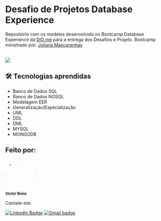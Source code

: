 # Desafio de Projetos Database Experience
Repositório com os modelos desenvolvido no Bootcamp Database Experience da [DIO.me](https://dio.me) para a entrega dos Desafios e Projeto.
Bootcamp ministrado por: [Juliana Mascarenhas](https://github.com/julianazanelatto)

 <br />
<a href="https://www.dio.me/certificate/E34878E4"><img src="https://hermes.digitalinnovation.one/certificates/cover/E34878E4.jpg" /></a>

## 🛠️ Tecnologias aprendidas

- Banco de Dados SQL
- Banco de Dados NOSQL 
- Modelagem EER
- Generalização/Especialização
- UML
- DDL
- DML
- MYSQL
- MONGODB

## Feito por:


<a href="https://www.linkedin.com/in/victor-breia/">
 <img style="border-radius: 50%;" src="https://avatars.githubusercontent.com/u/85040712?s=400&u=5843536a267862ef643eca05f279615a29bc0c4c&v=4" width="100px;" alt=""/>
 <br /> </a>
 <sub><b>Victor Breia</b></sub></a> <a href="https://www.linkedin.com/in/victor-breia//" title="LinkedIn"></a>
 
Contate-me:

[![LinkedIn Badge](https://img.shields.io/badge/linkedin-blue?logo=linkedin&style=for-the-badge&logoColor=white)](https://www.linkedin.com/in/victor-breia/) [![Gmail badge](https://img.shields.io/badge/outlook-blue?logo=microsoftoutlook&style=for-the-badge&logoColor=white)](mailto:victordaschagas@outlook.com)

